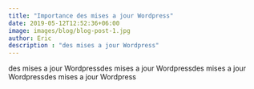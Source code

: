```yaml
---
title: "Importance des mises a jour Wordpress"
date: 2019-05-12T12:52:36+06:00
image: images/blog/blog-post-1.jpg
author: Eric
description : "des mises a jour Wordpress"
---
```

des mises a jour Wordpressdes mises a jour Wordpressdes mises a jour Wordpressdes mises a jour Wordpress